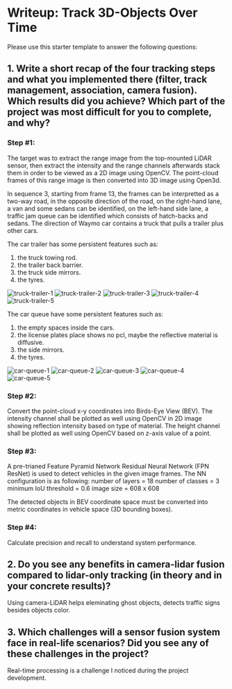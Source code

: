 # Writeup: Track 3D-Objects Over Time

Please use this starter template to answer the following questions:

## 1. Write a short recap of the four tracking steps and what you implemented there (filter, track management, association, camera fusion). Which results did you achieve? Which part of the project was most difficult for you to complete, and why?
### Step #1:
  The target was to extract the range image from the top-mounted LiDAR sensor, then extract the intensity and the range channels afterwards stack them in order to be viewed as a 2D image using OpenCV. The point-cloud frames of this range image is then converted into 3D image using Open3d.

  In sequence 3, starting from frame 13, the frames can be interpretted as a two-way road, in the opposite direction of the road, on the right-hand lane, a van and some sedans can be identified, on the left-hand side lane, a traffic jam queue can be identified which consists of hatch-backs and sedans. The direction of Waymo car contains a truck that pulls a trailer plus other cars.

  The car trailer has some persistent features such as:
  1. the truck towing rod.
  2. the trailer back barrier.
  3. the truck side mirrors.
  4. the tyres.

![truck-trailer-1](img/10.png "truck-trailer-1]")
![truck-trailer-2](img/11.png "truck-trailer-2]")
![truck-trailer-3](img/12.png "truck-trailer-3]")
![truck-trailer-4](img/13.png "truck-trailer-4]")
![truck-trailer-5](img/14.png "truck-trailer-5]")


  The car queue have some persistent features such as:
  1. the empty spaces inside the cars.
  2. the license plates place shows no pcl, maybe the reflective material is diffusive.
  3. the side mirrors.
  4. the tyres.

![car-queue-1](img/20.png "car-queue-1]")
![car-queue-2](img/21.png "car-queue-2]")
![car-queue-3](img/22.png "car-queue-3]")
![car-queue-4](img/23.png "car-queue-4]")
![car-queue-5](img/24.png "car-queue-5]")

### Step #2:
  Convert the point-cloud x-y coordinates into Birds-Eye View (BEV). The intensity channel shall be plotted as well using OpenCV in 2D image showing reflection intensity based on type of material. The height channel shall be plotted as well using OpenCV based on z-axis value of a point.

### Step #3:
  A pre-trianed Feature Pyramid Network Residual Neural Network (FPN ResNet) is used to detect vehicles in the given image frames.
  The NN configuration is as following:
    number of layers = 18
    number of classes = 3
    minimum IoU threshold = 0.6
    image size = 608 x 608

  The detected objects in BEV coordinate space must be converted into metric coordinates in vehicle space (3D bounding boxes).

### Step #4:
  Calculate precision and recall to understand system performance.

## 2. Do you see any benefits in camera-lidar fusion compared to lidar-only tracking (in theory and in your concrete results)?
Using camera-LiDAR helps eleminating ghost objects, detects traffic signs besides objects color.

## 3. Which challenges will a sensor fusion system face in real-life scenarios? Did you see any of these challenges in the project?
Real-time processing is a challenge I noticed during the project development.
